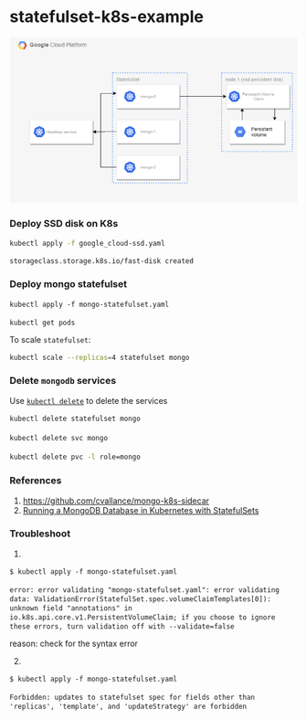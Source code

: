 # statefulset-k8s-example

![k8s stateful set](./k8s.png)

### Deploy SSD disk on K8s

```sh
kubectl apply -f google_cloud-ssd.yaml
```

```console
storageclass.storage.k8s.io/fast-disk created
```

### Deploy mongo statefulset

```
kubectl apply -f mongo-statefulset.yaml

kubectl get pods
```

To scale `statefulset`:

```sh
kubectl scale --replicas=4 statefulset mongo
```

### Delete `mongodb` services

Use [`kubectl delete`](https://kubernetes.io/docs/reference/generated/kubectl/kubectl-commands#delete)
to delete the services

```sh
kubectl delete statefulset mongo

kubectl delete svc mongo

kubectl delete pvc -l role=mongo
```

### References

1. https://github.com/cvallance/mongo-k8s-sidecar
2. [Running a MongoDB Database in Kubernetes with StatefulSets](https://google.qwiklabs.com/focuses/640?parent=catalog)

### Troubleshoot

1.
```console
$ kubectl apply -f mongo-statefulset.yaml

error: error validating "mongo-statefulset.yaml": error validating data: ValidationError(StatefulSet.spec.volumeClaimTemplates[0]): unknown field "annotations" in io.k8s.api.core.v1.PersistentVolumeClaim; if you choose to ignore these errors, turn validation off with --validate=false
```

reason: check for the syntax error

2. 
```console
$ kubectl apply -f mongo-statefulset.yaml

Forbidden: updates to statefulset spec for fields other than 'replicas', 'template', and 'updateStrategy' are forbidden
```
